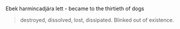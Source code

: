 Ebek harmincadjára lett - became to the thirtieth of dogs

> destroyed, dissolved, lost, dissipated. Blinked out of existence.